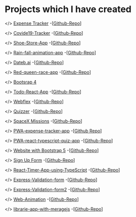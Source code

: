 #  Projects which I have created
  </> <a href="http://expense-tracker2asad.surge.sh/">Expense Tracker</a>
  -[<a href="https://github.com/asadalibest1/expense-tracker">Github-Repo</a>] 
  
  </> <a href="http://covide19-trackerasad123.surge.sh/">Covide19-Tracker</a>
  -[<a href="https://github.com/asadalibest1/covide19-React-App">Github-Repo</a>] 
  
  </> <a href="http://bootcamp2020-asadshoe-store-app.surge.sh/">Shoe-Store-App</a>
  -[<a href="https://github.com/asadalibest1/shoe-store-app">Github-Repo</a>] 
  
  </> <a href="http://rain-fall-animation.surge.sh/">Rain-fall-animation-app</a>
  -[<a href="https://github.com/asadalibest1/rain-fall-animation">Github-Repo</a>]
  
  </> <a href="https://asadalibest1.github.io/Dateb.ai/">Dateb.ai</a>
  -[<a href="https://github.com/asadalibest1/Dateb.ai">Github-Repo</a>] 
  
  </> <a href="https://github.com/asadalibest1/RedQueenReactApp.github.io">Red-queen-race-app</a>
  -[<a href="https://github.com/asadalibest1/RedQueenReactApp.github.io">Github-Repo</a>]
  
  </> <a href="https://github.com/asadalibest1/Bootstrap/tree/master/bootstrap%20tem">Bootsrap 4</a>

  </> <a href="http://todo-react-appasad.surge.sh/">Todo-React-App</a>
  -[<a href="https://github.com/asadalibest1/todo-react-app">Github-Repo</a>] 

  </> <a href="http://webflex-007.surge.sh/">Webflex</a>
  -[<a href="https://github.com/asadalibest1/webflex-project">Github-Repo</a>] 
 
  </> <a href="http://quiz2018.surge.sh/">Quizzer</a>
  -[<a href="https://github.com/asadalibest1/Quizzer">Github-Repo</a>] 
  
  </> <a href="http://spacex-asadali.surge.sh/">SpaceX Missions</a>
  -[<a href="https://github.com/asadalibest1/spaceX">Github-Repo</a>] 
  
  </> <a href="https://react-typescriptpwa-quizapp.web.app/">PWA-expense-tracker-app</a>
  -[<a href="https://github.com/asadalibest1/PWA-expense-tracker-app">Github Repo</a>] 
  
  </> <a href="https://pwa-quiz-app2.web.app/">PWA-react-typescript-quiz-app</a>
  -[<a href="https://github.com/asadalibest1/PWA-react-typescript-quiz-app">Github-Repo</a>]
    
   </> <a href="http://bootstrapfive.surge.sh/">Website with Bootstrap 5</a>
  -[<a href="https://github.com/asadalibest1/bootstrap-5-website">Github-Repo</a>]

   </> <a href="http://signup-asadali.surge.sh/">Sign Up Form</a>
  -[<a href="https://github.com/DCode-Solution/SignUp-Form/tree/asad_ali">Github-Repo</a>]
  
  </> <a href="http://react-timerappasad.surge.sh/">React-Timer-App-using-TypeScript</a>
  -[<a href="https://github.com/asadalibest1/React-Timer-App-using-TypeScript-">Github-Repo</a>] 
  
  </> <a href="https://github.com/asadalibest1/Express-Validation-form">Express-Validation-form</a>
  -[<a href="https://github.com/asadalibest1/Express-Validation-form">Github-Repo</a>]
  
  </> <a href="https://github.com/asadalibest1/Express-Validation-form2">Express-Validation-form2</a>
  -[<a href="https://github.com/asadalibest1/Express-Validation-form2">Github-Repo</a>] 
  
  </> <a href="https://asadalibest1.github.io/Web-Animation-Api-with-Hooks/">Web-Animation</a>
  -[<a href="https://github.com/asadalibest1/Web-Animation-Api-with-Hooks">Github-Repo</a>]
  
  </> <a href="https://github.com/asadalibest1/librarie-app-with-meragejs">librarie-app-with-meragejs</a>
  -[<a href="https://github.com/asadalibest1/librarie-app-with-meragejs">Github-Repo</a>]
